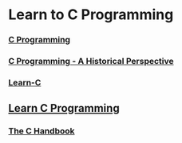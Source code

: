 # Learn to C Programming

### [C Programming](https://www.cprogramming.com/)

### [C Programming - A Historical Perspective](https://www.cc4e.com/)
### [Learn-C](https://www.learn-c.org/)

## [Learn C Programming](https://www.programiz.com/c-programming)

### [The C Handbook](https://flaviocopes.com/book/c/)
